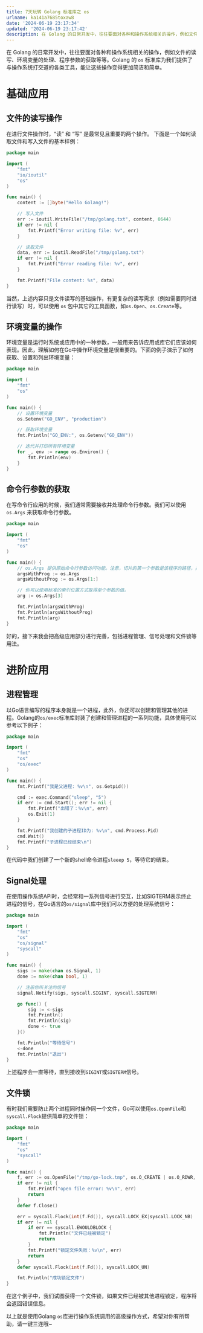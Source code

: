 ```yaml
---
title: 7天玩转 Golang 标准库之 os
urlname: ka141a7685toxaw8
date: '2024-06-19 23:17:34'
updated: '2024-06-19 23:17:42'
description: 在 Golang 的日常开发中，往往要面对各种和操作系统相关的操作，例如文件的读写、环境变量的处理、程序参数的获取等等。Golang 的 os 标准库为我们提供了与操作系统打交道的各类工具，能让这些操作变得更加简洁和简单。基础应用文件的读写操作在进行文件操作时，“读” 和 “写” 是最常见且重...
---
```

在 Golang 的日常开发中，往往要面对各种和操作系统相关的操作，例如文件的读写、环境变量的处理、程序参数的获取等等。Golang 的 `os` 标准库为我们提供了与操作系统打交道的各类工具，能让这些操作变得更加简洁和简单。
# 基础应用
## 文件的读写操作
在进行文件操作时，“读” 和 “写” 是最常见且重要的两个操作。
下面是一个如何读取文件和写入文件的基本样例：

```go
package main 

import (
	"fmt"
	"io/ioutil"
	"os"
)

func main() {
	content := []byte("Hello Golang!")

	// 写入文件
	err := ioutil.WriteFile("/tmp/golang.txt", content, 0644)
	if err != nil {
		fmt.Printf("Error writing file: %v", err)
	}

	// 读取文件
	data, err := ioutil.ReadFile("/tmp/golang.txt")
	if err != nil {
		fmt.Printf("Error reading file: %v", err)
	}

	fmt.Printf("File content: %s", data)
}
```

当然，上述内容只是文件读写的基础操作，有更复杂的读写需求（例如需要同时进行读写）时，可以使用 `os` 包中其它的工具函数，如`os.Open`、`os.Create`等。

## 环境变量的操作
环境变量是运行时系统或应用中的一种参数，一般用来告诉应用或库它们应该如何表现。因此，理解如何在Go中操作环境变量是很重要的。下面的例子演示了如何获取、设置和列出环境变量：
```go
package main

import (
	"fmt"
	"os"
)

func main() {
	// 设置环境变量
	os.Setenv("GO_ENV", "production")

	// 获取环境变量
	fmt.Println("GO_ENV:", os.Getenv("GO_ENV"))

	// 迭代并打印所有环境变量
	for _, env := range os.Environ() {
		fmt.Println(env)
	}
}
```

## 命令行参数的获取
在写命令行应用的时候，我们通常需要接收并处理命令行参数。我们可以使用 `os.Args` 来获取命令行参数。
```go
package main

import (
	"fmt"
	"os"
)

func main() {
    // os.Args 提供原始命令行参数访问功能。注意，切片的第一个参数是该程序的路径，并且 `os.Args[1:]` 会得到所有程序的的参数。
	argsWithProg := os.Args
	argsWithoutProg := os.Args[1:]

	// 你可以使用标准的索引位置方式取得单个参数的值。
	arg := os.Args[3]

	fmt.Println(argsWithProg)
	fmt.Println(argsWithoutProg)
	fmt.Println(arg)
}
```
好的，接下来我会把高级应用部分进行完善，包括进程管理、信号处理和文件锁等用法。
# 进阶应用
## 进程管理
以Go语言编写的程序本身就是一个进程，此外，你还可以创建和管理其他的进程。Golang的`os/exec`标准库封装了创建和管理进程的一系列功能，具体使用可以参考以下例子：
```go
package main

import (
	"fmt"
	"os"
	"os/exec"
)

func main() {
	fmt.Printf("我是父进程: %v\n", os.Getpid())

	cmd := exec.Command("sleep", "5")
	if err := cmd.Start(); err != nil {
		fmt.Printf("出错了：%v\n", err)
		os.Exit(1)
	}

	fmt.Printf("我创建的子进程ID为: %v\n", cmd.Process.Pid)
	cmd.Wait()
	fmt.Printf("子进程已经结束\n")
}
```

在代码中我们创建了一个新的shell命令进程`sleeep 5`，等待它的结束。

## Signal处理

在使用操作系统API时，会经常和一系列信号进行交互，比如SIGTERM表示终止进程的信号，在Go语言的`os/signal`库中我们可以方便的处理系统信号：

```go
package main

import (
	"fmt"
	"os"
	"os/signal"
	"syscall"
)

func main() {
	sigs := make(chan os.Signal, 1)
	done := make(chan bool, 1)

	// 注册你所关注的信号
	signal.Notify(sigs, syscall.SIGINT, syscall.SIGTERM)

	go func() {
		sig := <-sigs
		fmt.Println()
		fmt.Println(sig)
		done <- true
	}()

	fmt.Println("等待信号")
	<-done
	fmt.Println("退出")
}
```

上述程序会一直等待，直到接收到`SIGINT`或`SIGTERM`信号。

## 文件锁

有时我们需要防止两个进程同时操作同一个文件，Go可以使用`os.OpenFile`和`syscall.Flock`提供简单的文件锁：

```go
package main 

import (
	"fmt"
	"os"
	"syscall"
)

func main() {
	f, err := os.OpenFile("/tmp/go-lock.tmp", os.O_CREATE | os.O_RDWR, 0600)
	if err != nil {
		fmt.Printf("open file error: %v\n", err)
		return
	}
	defer f.Close()

	err = syscall.Flock(int(f.Fd()), syscall.LOCK_EX|syscall.LOCK_NB)
	if err != nil {
		if err == syscall.EWOULDBLOCK {
			fmt.Println("文件已经被锁定")
			return
		}
		fmt.Printf("锁定文件失败：%v\n", err)
		return
	}
	defer syscall.Flock(int(f.Fd()), syscall.LOCK_UN)

	fmt.Println("成功锁定文件")
}
```
在这个例子中，我们试图获得一个文件锁，如果文件已经被其他进程锁定，程序将会返回错误信息。

以上就是使用Golang `os`库进行操作系统调用的高级操作方式，希望对你有所帮助，请一键三连哦~
